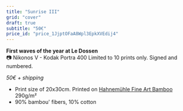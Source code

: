 ```yaml
---
title: "Sunrise III"
grid: "cover"
draft: true
subtitle: "50€"
price_id: "price_1JjptOFaA8Wpl3EpkXVEdij4"
---
```

**First waves of the year at Le Dossen**  
📷 Nikonos V - Kodak Portra 400
Limited to 10 prints only. Signed and numbered.

*50€ + shipping*

- Print size of 20x30cm. Printed on [Hahnemühle Fine Art Bamboo](https://www.hahnemuehle.com/fr/digital-fineart/les-papiers-a-jet-dencre-fineart/natural-line/p/Product/show/202/1036.html) 290g/m²
- 90% bambou' fibers, 10% cotton
